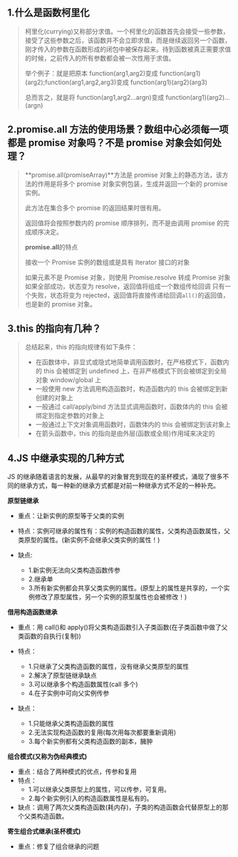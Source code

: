 ## 1.什么是函数柯里化

> 柯里化(currying)又称部分求值。一个柯里化的函数首先会接受一些参数，接受了这些参数之后，该函数并不会立即求值，而是继续返回另一个函数，刚才传入的参数在函数形成的闭包中被保存起来。待到函数被真正需要求值的时候，之前传入的所有参数都会被一次性用于求值。
>
> 举个例子：就是把原本
> function(arg1,arg2)变成 function(arg1)(arg2);function(arg1,arg2,arg3)变成 function(arg1)(arg2)(arg3)
>
> 总而言之，就是将
> function(arg1,arg2...argn)变成 function(arg1)(arg2)...(argn)

## 2.promise.all 方法的使用场景？数组中心必须每一项都是 promise 对象吗？不是 promise 对象会如何处理？

> **promise.all(promiseArray)**方法是 promise 对象上的静态方法，该方法的作用是将多个 promise 对象实例包装，生成并返回一个新的 promise 实例。
>
> 此方法在集合多个 promise 的返回结果时很有用。
>
> 返回值将会按照参数内的 promise 顺序排列，而不是由调用 promise 的完成顺序决定。
>
> **promise.all**的特点
>
> 接收一个 Promise 实例的数组或是具有 Iterator 接口的对象
>
> 如果元素不是 Promise 对象，则使用 Promise.resolve 转成 Promise 对象
> 如果全部成功，状态变为 resolve，返回值将组成一个数组传给回调
> 只有一个失败，状态将变为 rejected，返回值将直接传递给回调`all()`的返回值，也是新的 promise 对象。

## 3.this 的指向有几种？

> 总结起来，this 的指向规律有如下条件：
>
> - 在函数体中，非显式或隐式地简单调用函数时，在严格模式下，函数内的 this 会被绑定到 undefined 上，在非严格模式下则会被绑定到全局对象 window/global 上
> - 一般使用 new 方法调用构造函数时，构造函数内的 this 会被绑定到新创建的对象上
> - 一般通过 call/apply/bind 方法显式调用函数时，函数体内的 this 会被绑定到指定参数的对象上
> - 一般通过上下文对象调用函数时，函数体内的 this 会被绑定到该对象上
> - 在箭头函数中，this 的指向是由外层(函数或全局)作用域来决定的

## 4.JS 中继承实现的几种方式

JS 的继承随着语言的发展，从最早的对象冒充到现在的圣杯模式，涌现了很多不同的继承方式，每一种新的继承方式都是对前一种继承方式不足的一种补充。

**原型链继承**

- 重点：让新实例的原型等于父类的实例
- 特点：实例可继承的属性有：实例的构造函数的属性，父类构造函数属性，父类原型的属性。(新实例不会继承父类实例的属性！)
- 缺点:

  - 1.新实例无法向父类构造函数传参
  - 2.继承单
  - 3.所有新实例都会共享父类实例的属性。(原型上的属性是共享的，一个实例修改了原型属性，另一个实例的原型属性也会被修改！)

**借用构造函数继承**

- 重点：用 call()和 apply()将父类构造函数引入子类函数(在子类函数中做了父类函数的自执行(复制))
- 特点：
  - 1.只继承了父类构造函数的属性，没有继承父类原型的属性
  - 2.解决了原型链继承缺点
  - 3.可以继承多个构造函数属性(call 多个)
  - 4.在子实例中可向父实例传参
- 缺点：

  - 1.只能继承父类构造函数的属性
  - 2.无法实现构造函数的复用(每次用每次都要重新调用)
  - 3.每个新实例都有父类构造函数的副本，臃肿

**组合模式(又称为伪经典模式)**

- 重点：结合了两种模式的优点，传参和复用
- 特点：
  - 1.可以继承父类原型上的属性，可以传参，可复用。
  - 2.每个新实例引入的构造函数属性是私有的。
- 缺点：调用了两次父类构造函数(耗内存)，子类的构造函数会代替原型上的那个父类构造函数。

**寄生组合式继承(圣杯模式)**

- 重点：修复了组合继承的问题
